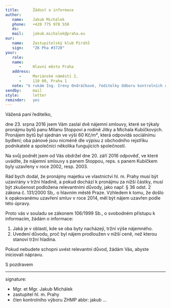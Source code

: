 ```yaml
---
title:      Žádost o informace
author:
   name:    Jakub Michálek
   phone:   +420 775 978 550
   ds:      
   mail:    jakub.michalek@praha.eu
our:
   name:    Zastupitelský klub Pirátů
   sign:    "ZK Pha #3720"
your:
   role:    
   name:    
      -     Hlavní město Praha
   address:
      -     Mariánské náměstí 2,
      -     110 00, Praha 1
   note: "k rukám Ing. Ireny Ondráčkové, ředitelky Odboru kontrolních činností."
sendby:     mail
style:      letter
reminder:   yes
---
```


Vážená paní ředitelko,

dne 23. srpna 2016 jsem Vám zaslal dvě nájemní smlouvy, které se týkaly pronájmu bytů panu Milanu Stoppovi a rodině Jitky a Michala Kubíčkových. Pronájem bytů byl sjednán ve výši 60 Kč/m², která odpovídá sociálnímu bydlení; oba pánové jsou nicméně dle výpisu z obchodního rejstříku podnikatelé a společníci několika fungujících společností. 

Na svůj podnět jsem od Vás obdržel dne 20. září 2016 odpověď, ve které uvádíte, že nájemní smlouvy s panem Stoppou, reps. s panem Kubíčkem byly uzavřeny v roce 2002, resp. 2003. 

Rád bych dodal, že pronájmy majetku ve vlastnictví hl. m. Prahy musí být uzavírány v tržní hladině, a pokud dochází k pronájmu za nižší částky, musí být zkušenost podložena relevantními důvody, jako např. § 36  odst. 2 zákona č. 131/2000 Sb,. o hlavním městě Praze. Vzhledem k tomu, že došlo k opakovanému uzavření smluv v roce 2014, měl být nájem uzavřen podle této úpravy. 

Proto vás v souladu se zákonem 106/1999 Sb., o svobodném přístupu k informacím, žádám o informace: 

1. Jaká je v oblasti, kde se oba byty nacházejí, tržní výše nájemného.
2. Uvedení důvodu, proč byl nájem prodloužen v nižší ceně, než kterou stanoví tržní hladina. 

Pokud nebudete schopni uvést relevantní důvod, žádám Vás, abyste iniciovali nápravu. 

S pozdravem

---
signature: 
  - Mgr. et Mgr. Jakub Michálek
  - zastupitel hl. m. Prahy
  - člen kontrolního výboru ZHMP
abbr:       jakub
...

